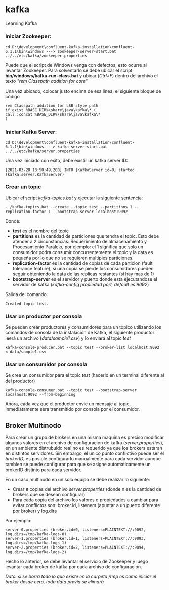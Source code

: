 # kafka
Learning Kafka

### Iniciar Zookeeper: 

```cd D:\development\confluent-kafka-installation\confluent-6.1.1\bin\windows ---> zookeeper-server-start.bat ../../etc/kafka/zookeeper.properties```

Puede que el script de Windows venga con defectos, esto ocurre al levantar Zookeeper. Para solventarlo se debe ubicar el script **bin/windows/kafka-run-class.bat** y ubicar (*Ctrl+F*) dentro del archivo el texto *"rem Classpath addition for core"*

Una vez ubicado, colocar justo encima de esa linea, el siguiente bloque de código

```
rem Classpath addition for LSB style path
if exist %BASE_DIR%\share\java\kafka\* (
call :concat %BASE_DIR%\share\java\kafka\*
)
```

### Iniciar Kafka Server: 

```cd D:\development\confluent-kafka-installation\confluent-6.1.1\bin\windows ---> kafka-server-start.bat ../../etc/kafka/server.properties```

Una vez iniciado con exito, debe existir un kafka server ID:

``` 
[2021-03-28 13:50:49,200] INFO [KafkaServer id=0] started (kafka.server.KafkaServer)
```

### Crear un topic

Ubicar el script *kafka-topics.bat* y ejecutar la siguiente sentencia:

```
../kafka-topics.bat --create --topic test --partitions 1 --replication-factor 1 --bootstrap-server localhost:9092
```

Donde:
- **test** es el nombre del topic
- **partitions** es la cantidad de particiones que tendra el topic. Esto debe atender a 2 circunstancias: Requerimiento de almacenamiento y Procesamiento Paralelo, por ejemplo: el 1 significa que solo un consumidor podra consumir concurrentemente el topic y la data es pequeña por lo que no se requieren multiples particiones.
- **replication-factor** es la cantidad de copias de cada particion (fault tolerance feature), si una copia se pierde los consumidores pueden seguir obteniendo la data de las replicas restantes (si hay mas de 1)
- **bootstrap-server** es el servidor y puerto donde esta ejecutandose el servidor de kafka (*kafka-config propiedad port, default es 9092*)

Salida del comando:

```
Created topic test.
```

### Usar un productor por consola

Se pueden crear productores y consumidores para un topico utilizando los comandos de consola de la instalación de Kafka, el siguiente productor leerá un archivo (*data/sample1.csv*) y lo enviará al topic *test*

```
kafka-console-producer.bat --topic test --broker-list localhost:9092  < data/sample1.csv
```

### Usar un consumidor por consola

Se crea un consumidor para el topic *test* (hacerlo en un terminal diferente al del productor)

```
kafka-console-consumer.bat --topic test --bootstrap-server localhost:9092 --from-beginning
```

Ahora, cada vez que el productor envie un mensaje al topic, inmediatamente sera transmitido por consola por el consumidor.

## Broker Multinodo

Para crear un grupo de brokers en una misma maquina es preciso modificar algunos valores en el archivo de configuracion de kafka (*server.properties*), en un ambiente distrubuido real no es requerido ya que los brokers estaran en distintos servidores. Sin embargo, el unico punto conflictivo puede ser el *brokerID*, es posible configurarlo manualmente para cada servidor aunque tambien se puede configurar para que se asigne automaticamente un brokerID distinto para cada servidor.

En un caso multinodo en un solo equipo se debe realizar lo siguiente:

- Crear **n** copias del archivo *server.properties* (donde n es la cantidad de brokers que se desean configurar)
- Para cada copia del archivo los valores o propiedades a cambiar para evitar conflictos son: broker.id, listeners (apuntar a un puerto diferente por broker) y log.dirs

Por ejemplo:

```
server-0.properties (broker.id=0, listeners=PLAINTEXT://:9092, log.dirs=/tmp/kafka-logs-0)
server-1.properties (broker.id=1, listeners=PLAINTEXT://:9093, log.dirs=/tmp/kafka-logs-1)
server-2.properties (broker.id=2, listeners=PLAINTEXT://:9094, log.dirs=/tmp/kafka-logs-2)
```

Hecho lo anterior, se debe levantar el servicio de Zookeeper y luego levantar cada broker de kafka por cada archivo de configuracion.

*Dato: si se borra todo lo que existe en la carpeta /tmp es como iniciar el broker desde cero, toda data previa se elimará.*



